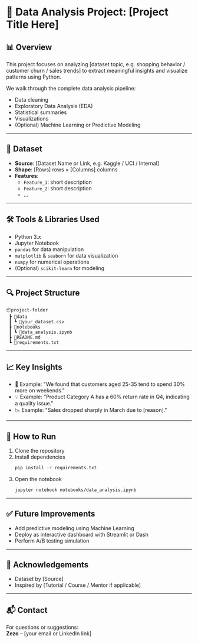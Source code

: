 # 🧠 Data Analysis Project: [Project Title Here]

## 📊 Overview
This project focuses on analyzing [dataset topic, e.g. shopping behavior / customer churn / sales trends] to extract meaningful insights and visualize patterns using Python.

We walk through the complete data analysis pipeline:
- Data cleaning
- Exploratory Data Analysis (EDA)
- Statistical summaries
- Visualizations
- (Optional) Machine Learning or Predictive Modeling

---

## 📁 Dataset
- **Source**: [Dataset Name or Link, e.g. Kaggle / UCI / Internal]
- **Shape**: [Rows] rows × [Columns] columns
- **Features**: 
  - `Feature_1`: short description  
  - `Feature_2`: short description  
  - ...

---

## 🛠️ Tools & Libraries Used
- Python 3.x  
- Jupyter Notebook  
- `pandas` for data manipulation  
- `matplotlib` & `seaborn` for data visualization  
- `numpy` for numerical operations  
- (Optional) `scikit-learn` for modeling

---

## 🔍 Project Structure
```
📦project-folder
 ┣ 📂data
 ┃ ┗ 📄your_dataset.csv
 ┣ 📂notebooks
 ┃ ┗ 📄data_analysis.ipynb
 ┣ 📄README.md
 ┗ 📄requirements.txt
```

---

## 📈 Key Insights
- 🧮 Example: "We found that customers aged 25-35 tend to spend 30% more on weekends."
- 💡 Example: "Product Category A has a 60% return rate in Q4, indicating a quality issue."
- 📉 Example: "Sales dropped sharply in March due to [reason]."

---

## 🚀 How to Run
1. Clone the repository  
2. Install dependencies  
   ```bash
   pip install -r requirements.txt
   ```
3. Open the notebook  
   ```bash
   jupyter notebook notebooks/data_analysis.ipynb
   ```

---

## ✅ Future Improvements
- Add predictive modeling using Machine Learning  
- Deploy as interactive dashboard with Streamlit or Dash  
- Perform A/B testing simulation  

---

## 🤝 Acknowledgements
- Dataset by [Source]
- Inspired by [Tutorial / Course / Mentor if applicable]

---

## 📬 Contact
For questions or suggestions:  
**Zezo** – [your email or LinkedIn link]
